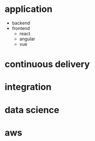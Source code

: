 # application
  * backend
  * frontend
    * react
    * angular
    * vue
# continuous delivery
# integration
# data science
# aws
